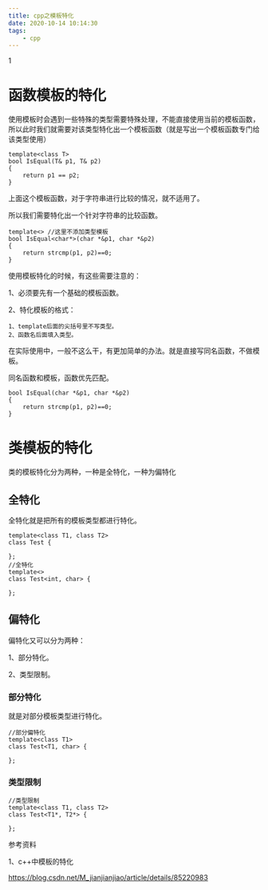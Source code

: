 ```yaml
---
title: cpp之模板特化
date: 2020-10-14 10:14:30
tags:
	- cpp
---
```


1

# 函数模板的特化

使用模板时会遇到一些特殊的类型需要特殊处理，不能直接使用当前的模板函数，所以此时我们就需要对该类型特化出一个模板函数（就是写出一个模板函数专门给该类型使用）

```
template<class T>
bool IsEqual(T& p1, T& p2)
{
    return p1 == p2;
}
```

上面这个模板函数，对于字符串进行比较的情况，就不适用了。

所以我们需要特化出一个针对字符串的比较函数。

```
template<> //这里不添加类型模板
bool IsEqual<char*>(char *&p1, char *&p2)
{
    return strcmp(p1, p2)==0;
}
```

使用模板特化的时候，有这些需要注意的：

1、必须要先有一个基础的模板函数。

2、特化模板的格式：

```
1、template后面的尖括号里不写类型。
2、函数名后面填入类型。
```

在实际使用中，一般不这么干，有更加简单的办法。就是直接写同名函数，不做模板。

同名函数和模板，函数优先匹配。

```
bool IsEqual(char *&p1, char *&p2)
{
    return strcmp(p1, p2)==0;
}
```

# 类模板的特化

类的模板特化分为两种，一种是全特化，一种为偏特化

## 全特化

全特化就是把所有的模板类型都进行特化。

```
template<class T1, class T2>
class Test {

};
//全特化
template<>
class Test<int, char> {

};
```

## 偏特化

偏特化又可以分为两种：

1、部分特化。

2、类型限制。

### 部分特化

就是对部分模板类型进行特化。

```
//部分偏特化
template<class T1>
class Test<T1, char> {

};
```

### 类型限制

```
//类型限制
template<class T1, class T2>
class Test<T1*, T2*> {

};
```



参考资料

1、c++中模板的特化

https://blog.csdn.net/M_jianjianjiao/article/details/85220983